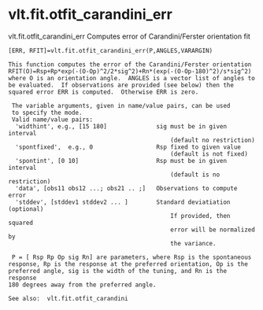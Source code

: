 # vlt.fit.otfit_carandini_err

  vlt.fit.otfit_carandini_err Computes error of Carandini/Ferster orientation fit
 
    [ERR, RFIT]=vlt.fit.otfit_carandini_err(P,ANGLES,VARARGIN) 
 
    This function computes the error of the Carandini/Ferster orientation
    RFIT(O)=Rsp+Rp*exp(-(O-Op)^2/2*sig^2)+Rn*(exp(-(O-Op-180)^2)/s*sig^2)
    where O is an orientation angle.  ANGLES is a vector list of angles to
    be evaluated.  If observations are provided (see below) then the
    squared error ERR is computed.  Otherwise ERR is zero.
 
     The variable arguments, given in name/value pairs, can be used
     to specify the mode.
     Valid name/value pairs:
      'widthint', e.g., [15 180]              sig must be in given interval
                                                  (default no restriction)
      'spontfixed',  e.g., 0                  Rsp fixed to given value
                                                  (default is not fixed)
      'spontint', [0 10]                      Rsp must be in given interval
                                                  (default is no restriction)
      'data', [obs11 obs12 ...; obs21 .. ;]   Observations to compute error
      'stddev', [stddev1 stddev2 ... ]        Standard deviatiation (optional)
                                                  If provided, then squared
                                                  error will be normalized by
                                                  the variance.
 
     P = [ Rsp Rp Op sig Rn] are parameters, where Rsp is the spontaneous
    response, Rp is the response at the preferred orientation, Op is the
    preferred angle, sig is the width of the tuning, and Rn is the response
    180 degrees away from the preferred angle.
 
    See also:  vlt.fit.otfit_carandini
